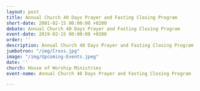 ```yaml
---
layout: post
title: Annual Church 40 Days Prayer and Fasting Closing Program
short-date: 2001-02-15 00:00:00 +0200
debate: Annual Church 40 Days Prayer and Fasting Closing Program
event-date: 2019-02-15 00:00:00 +0200
order: ''
description: Annual Church 40 Days Prayer and Fasting Closing Program
jumbotron: "/img/Cross.jpg"
image: "/img/Upcoming-Events.jpeg"
date: ''
church: House of Worship Ministries
event-name: Annual Church 40 Days Prayer and Fasting Closing Program

---
```

